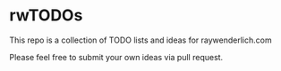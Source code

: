 # rwTODOs

This repo is a collection of TODO lists and ideas for raywenderlich.com

Please feel free to submit your own ideas via pull request.

~~~Vi
